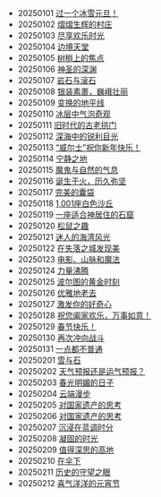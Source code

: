 ﻿* 20250101 [过一个冰雪元旦！](https://cn.bing.com/th?id=OHR.PolarBearSwim_ZH-CN1000349057_1920x1080.jpg&rf=LaDigue_1920x1080.jpg&pid=hp) 
* 20250102 [熠熠生辉的村庄](https://cn.bing.com/th?id=OHR.ArdezSwitzerland_ZH-CN5605305240_1920x1080.jpg&rf=LaDigue_1920x1080.jpg&pid=hp) 
* 20250103 [尽享欢乐时光](https://cn.bing.com/th?id=OHR.TolkienOxford_ZH-CN6331694590_1920x1080.jpg&rf=LaDigue_1920x1080.jpg&pid=hp) 
* 20250104 [边境天堂](https://cn.bing.com/th?id=OHR.VietnamFalls_ZH-CN9659529108_1920x1080.jpg&rf=LaDigue_1920x1080.jpg&pid=hp) 
* 20250105 [树梢上的焦点](https://cn.bing.com/th?id=OHR.PlumParakeet_ZH-CN0311942558_1920x1080.jpg&rf=LaDigue_1920x1080.jpg&pid=hp) 
* 20250106 [神圣的深渊](https://cn.bing.com/th?id=OHR.RavennaBasilica_ZH-CN1406474730_1920x1080.jpg&rf=LaDigue_1920x1080.jpg&pid=hp) 
* 20250107 [岩石与滚石](https://cn.bing.com/th?id=OHR.BouldersNZ_ZH-CN6750253580_1920x1080.jpg&rf=LaDigue_1920x1080.jpg&pid=hp) 
* 20250108 [银装素裹，巍峨壮丽](https://cn.bing.com/th?id=OHR.GreatWallStairs_ZH-CN4045949792_1920x1080.jpg&rf=LaDigue_1920x1080.jpg&pid=hp) 
* 20250109 [变换的地平线](https://cn.bing.com/th?id=OHR.NamibiaDunes_ZH-CN5102483490_1920x1080.jpg&rf=LaDigue_1920x1080.jpg&pid=hp) 
* 20250110 [冰层中气泡奇观](https://cn.bing.com/th?id=OHR.BubbleLake_ZH-CN7146244555_1920x1080.jpg&rf=LaDigue_1920x1080.jpg&pid=hp) 
* 20250111 [旧时代的古老拱门](https://cn.bing.com/th?id=OHR.MeknesMorocco_ZH-CN7953910585_1920x1080.jpg&rf=LaDigue_1920x1080.jpg&pid=hp) 
* 20250112 [深海中的锐利目光](https://cn.bing.com/th?id=OHR.CrescentTail_ZH-CN8283248964_1920x1080.jpg&rf=LaDigue_1920x1080.jpg&pid=hp) 
* 20250113 [“威尔士”祝你新年快乐！](https://cn.bing.com/th?id=OHR.CoastalWales_ZH-CN9113929287_1920x1080.jpg&rf=LaDigue_1920x1080.jpg&pid=hp) 
* 20250114 [宁静之地](https://cn.bing.com/th?id=OHR.CadizSpain_ZH-CN0032172399_1920x1080.jpg&rf=LaDigue_1920x1080.jpg&pid=hp) 
* 20250115 [魔鬼与自然的气息](https://cn.bing.com/th?id=OHR.PointeDiable_ZH-CN0610493136_1920x1080.jpg&rf=LaDigue_1920x1080.jpg&pid=hp) 
* 20250116 [诞生于火，历久弥坚](https://cn.bing.com/th?id=OHR.PinnaclesPeaks_ZH-CN1603877182_1920x1080.jpg&rf=LaDigue_1920x1080.jpg&pid=hp) 
* 20250117 [完美的囊袋](https://cn.bing.com/th?id=OHR.PelicanPortrait_ZH-CN1928504597_1920x1080.jpg&rf=LaDigue_1920x1080.jpg&pid=hp) 
* 20250118 [1,001座白色沙丘](https://cn.bing.com/th?id=OHR.WhiteSandsNP_ZH-CN2517618394_1920x1080.jpg&rf=LaDigue_1920x1080.jpg&pid=hp) 
* 20250119 [一座适合神居住的石窟](https://cn.bing.com/th?id=OHR.NeptunesGrotto_ZH-CN3092540170_1920x1080.jpg&rf=LaDigue_1920x1080.jpg&pid=hp) 
* 20250120 [松鼠之趣](https://cn.bing.com/th?id=OHR.DutchSquirrel_ZH-CN3896893818_1920x1080.jpg&rf=LaDigue_1920x1080.jpg&pid=hp) 
* 20250121 [迷人的海湾风光](https://cn.bing.com/th?id=OHR.NapoliPizza_ZH-CN4698906448_1920x1080.jpg&rf=LaDigue_1920x1080.jpg&pid=hp) 
* 20250122 [在失落之城发现美](https://cn.bing.com/th?id=OHR.PetraMonastery_ZH-CN5091189333_1920x1080.jpg&rf=LaDigue_1920x1080.jpg&pid=hp) 
* 20250123 [电影、山脉和魔法](https://cn.bing.com/th?id=OHR.DeerValley_ZH-CN6029262704_1920x1080.jpg&rf=LaDigue_1920x1080.jpg&pid=hp) 
* 20250124 [力量沸腾](https://cn.bing.com/th?id=OHR.IcelandGeyser_ZH-CN2136665867_1920x1080.jpg&rf=LaDigue_1920x1080.jpg&pid=hp) 
* 20250125 [波尔图的黄金时刻](https://cn.bing.com/th?id=OHR.PortoSunset_ZH-CN2388246668_1920x1080.jpg&rf=LaDigue_1920x1080.jpg&pid=hp) 
* 20250126 [优雅地老去](https://cn.bing.com/th?id=OHR.FrostedBeech_ZH-CN2845716018_1920x1080.jpg&rf=LaDigue_1920x1080.jpg&pid=hp) 
* 20250127 [激发你的好奇心](https://cn.bing.com/th?id=OHR.CanyonSnow_ZH-CN3910130781_1920x1080.jpg&rf=LaDigue_1920x1080.jpg&pid=hp) 
* 20250128 [祝您阖家欢乐，万事如意！](https://cn.bing.com/th?id=OHR.LunarNewYearEve25Y_ZH-CN6059625695_1920x1080.jpg&rf=LaDigue_1920x1080.jpg&pid=hp) 
* 20250129 [春节快乐！](https://cn.bing.com/th?id=OHR.SpringFestival25Y_ZH-CN6133182159_1920x1080.jpg&rf=LaDigue_1920x1080.jpg&pid=hp) 
* 20250130 [再次冲向战斗](https://cn.bing.com/th?id=OHR.OrdesaSpain_ZH-CN1445868068_1920x1080.jpg&rf=LaDigue_1920x1080.jpg&pid=hp) 
* 20250131 [一点都不普通](https://cn.bing.com/th?id=OHR.PlainsZebra_ZH-CN1989542307_1920x1080.jpg&rf=LaDigue_1920x1080.jpg&pid=hp) 
* 20250201 [雪与石](https://cn.bing.com/th?id=OHR.FestungKonigsteinElbsandsteingebirge_ZH-CN2192655745_1920x1080.jpg&rf=LaDigue_1920x1080.jpg&pid=hp) 
* 20250202 [天气预报还是运气预报？](https://cn.bing.com/th?id=OHR.AustriaMarmot_ZH-CN2303743586_1920x1080.jpg&rf=LaDigue_1920x1080.jpg&pid=hp) 
* 20250203 [春光明媚的日子](https://cn.bing.com/th?id=OHR.BeginningofSpring25Y_ZH-CN7356156800_1920x1080.jpg&rf=LaDigue_1920x1080.jpg&pid=hp) 
* 20250204 [云端漫步](https://cn.bing.com/th?id=OHR.GoldenBridge_ZH-CN2910740727_1920x1080.jpg&rf=LaDigue_1920x1080.jpg&pid=hp) 
* 20250205 [对国家遗产的思考](https://cn.bing.com/th?id=OHR.ScottishSheep_ZH-CN3051181797_1920x1080.jpg&rf=LaDigue_1920x1080.jpg&pid=hp) 
* 20250206 [对国家遗产的思考](https://cn.bing.com/th?id=OHR.WhararikiBeach_ZH-CN7232913389_1920x1080.jpg&rf=LaDigue_1920x1080.jpg&pid=hp) 
* 20250207 [沉浸在蓝调时分](https://cn.bing.com/th?id=OHR.BlueNorway_ZH-CN4865816873_1920x1080.jpg&rf=LaDigue_1920x1080.jpg&pid=hp) 
* 20250208 [凝固的时光](https://cn.bing.com/th?id=OHR.SnowySvaneti_ZH-CN7626153023_1920x1080.jpg&rf=LaDigue_1920x1080.jpg&pid=hp) 
* 20250209 [值得深思的高地](https://cn.bing.com/th?id=OHR.AlstromPoint_ZH-CN7844819126_1920x1080.jpg&rf=LaDigue_1920x1080.jpg&pid=hp) 
* 20250210 [在伞下](https://cn.bing.com/th?id=OHR.UmbrellaDay_ZH-CN8024305066_1920x1080.jpg&rf=LaDigue_1920x1080.jpg&pid=hp) 
* 20250211 [历史的守望之眼](https://cn.bing.com/th?id=OHR.YungangGrottoes_ZH-CN8275054060_1920x1080.jpg&rf=LaDigue_1920x1080.jpg&pid=hp) 
* 20250212 [喜气洋洋的元宵节](https://cn.bing.com/th?id=OHR.LanterFestival25Y_ZH-CN8547998003_1920x1080.jpg&rf=LaDigue_1920x1080.jpg&pid=hp) 
